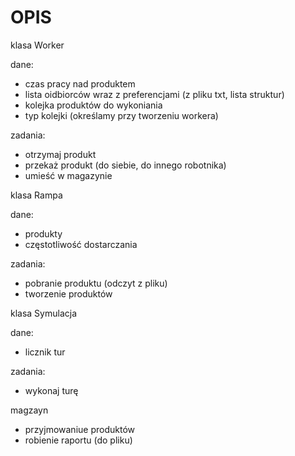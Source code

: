 # OPIS

klasa Worker

dane:
   - czas pracy nad produktem
   - lista oidbiorców wraz z preferencjami (z pliku txt, lista struktur)
   - kolejka produktów do wykoniania
   - typ kolejki (określamy przy tworzeniu workera)

zadania:
   - otrzymaj produkt
   - przekaż produkt (do siebie, do innego robotnika)
   - umieść w magazynie
  
klasa Rampa

dane:
   - produkty
   - częstotliwość dostarczania
   
zadania:
   - pobranie produktu (odczyt z pliku)
   - tworzenie produktów
  
klasa Symulacja 

  dane: 
  - licznik tur
  
  zadania:
  - wykonaj turę
  
  magzayn
   - przyjmowaniue produktów
   - robienie raportu (do pliku)
   
